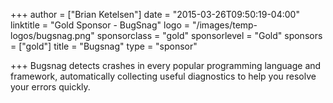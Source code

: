 +++
author = ["Brian Ketelsen"]
date = "2015-03-26T09:50:19-04:00"
linktitle = "Gold Sponsor - BugSnag"
logo = "/images/temp-logos/bugsnag.png"
sponsorclass = "gold"
sponsorlevel = "Gold"
sponsors = ["gold"]
title = "Bugsnag"
type = "sponsor"

+++
Bugsnag detects crashes in every popular programming language and framework, automatically collecting useful diagnostics to help you resolve your errors quickly.
